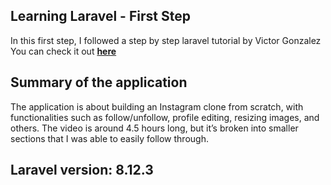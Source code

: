 ## Learning Laravel - First Step

In this first step, I followed a step by step laravel tutorial by Victor Gonzalez
You can check it out **[here](https://www.youtube.com/watch?v=ImtZ5yENzgE)**

## Summary of the application

The application is about building an Instagram clone from scratch, with functionalities such as follow/unfollow, profile editing, resizing images, and others. The video is around 4.5 hours long, but it’s broken into smaller sections that I was able to easily follow through.

## Laravel version: 8.12.3

